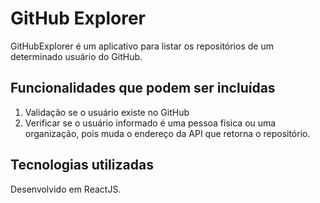# GitHub Explorer
GitHubExplorer é um aplicativo para listar os repositórios de um determinado usuário do GitHub.

## Funcionalidades que podem ser incluídas
1. Validação se o usuário existe no GitHub
2. Verificar se o usuário informado é uma pessoa física ou uma organização, pois muda o endereço da API que retorna o repositório.

## Tecnologias utilizadas
Desenvolvido em ReactJS.

